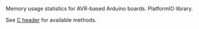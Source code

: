 Memory usage statistics for AVR-based Arduino boards.
PlatformIO library.

See [C header](include/MemoryStats.h) for available methods.
